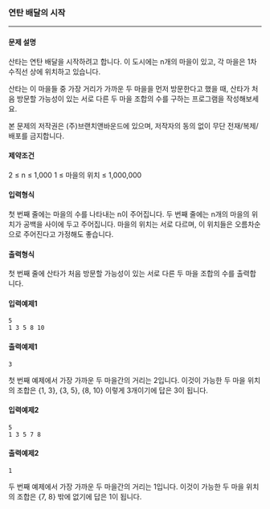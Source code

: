 ### 연탄 배달의 시작

***

#### 문제 설명
산타는 연탄 배달을 시작하려고 합니다. 이 도시에는 n개의 마을이 있고, 각 마을은 1차 수직선 상에 위치하고 있습니다.

산타는 이 마을들 중 가장 거리가 가까운 두 마을을 먼저 방문한다고 했을 때, 산타가 처음 방문할 가능성이 있는 서로 다른 두 마을 조합의 수를 구하는 프로그램을 작성해보세요.

본 문제의 저작권은 (주)브랜치앤바운드에 있으며, 저작자의 동의 없이 무단 전재/복제/배포를 금지합니다.


#### 제약조건
2 ≤ n ≤ 1,000
1 ≤ 마을의 위치 ≤ 1,000,000

#### 입력형식
첫 번째 줄에는 마을의 수를 나타내는 n이 주어집니다.
두 번째 줄에는 n개의 마을의 위치가 공백을 사이에 두고 주어집니다. 마을의 위치는 서로 다르며, 이 위치들은 오름차순으로 주어진다고 가정해도 좋습니다.

#### 출력형식
첫 번째 줄에 산타가 처음 방문할 가능성이 있는 서로 다른 두 마을 조합의 수를 출력합니다.

#### 입력예제1
```
5
1 3 5 8 10
```

#### 출력예제1
```
3
```
첫 번째 예제에서 가장 가까운 두 마을간의 거리는 2입니다. 이것이 가능한 두 마을 위치의 조합은 {1, 3}, {3, 5}, {8, 10} 이렇게 3개이기에 답은 3이 됩니다.

#### 입력예제2
```
5
1 3 5 7 8
```

#### 출력예제2
```
1
```
두 번째 예제에서 가장 가까운 두 마을간의 거리는 1입니다. 이것이 가능한 두 마을 위치의 조합은 {7, 8} 밖에 없기에 답은 1이 됩니다.